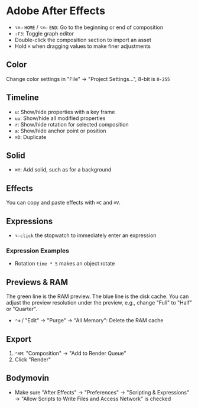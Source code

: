 # Adobe After Effects

- `⌥⌘→` `HOME` / `⌥⌘←` `END`: Go to the beginning or end of composition
- `⇧F3`: Toggle graph editor
- Double-click the composition section to import an asset
- Hold `⌘` when dragging values to make finer adjustments

## Color

Change color settings in "File" -> "Project Settings...", 8-bit is `0-255`

## Timeline

- `u`: Show/hide properties with a key frame
- `uu`: Show/hide all modified properties
- `r`: Show/hide rotation for selected composition
- `a`: Show/hide anchor point or position
- `⌘D`: Duplicate

## Solid

- `⌘Y`: Add solid, such as for a background

## Effects

You can copy and paste effects with `⌘C` and `⌘V`.

## Expressions

- `⌥-click` the stopwatch to immediately enter an expression

### Expression Examples

- Rotation `time * 5` makes an object rotate

## Previews & RAM

The green line is the RAM preview. The blue line is the disk cache. You can adjust the preview resolution under the preview, e.g., change "Full" to "Half" or "Quarter".

- `⌃⌫` / "Edit" -> "Purge" -> "All Memory": Delete the RAM cache

## Export

1. `⌃⌘M`: "Composition" -> "Add to Render Queue"
2. Click "Render"

## Bodymovin

- Make sure "After Effects" -> "Preferences" -> "Scripting & Expressions" -> "Allow Scripts to Write Files and Access Network" is checked
